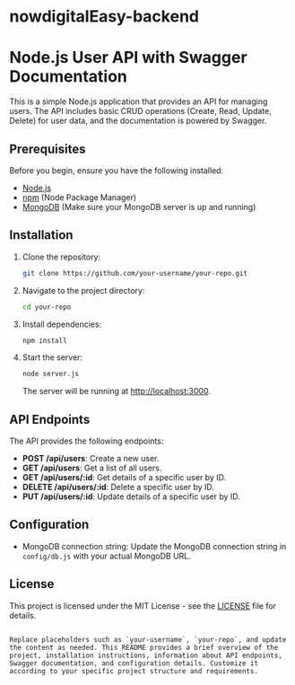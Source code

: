 # nowdigitalEasy-backend


# Node.js User API with Swagger Documentation

This is a simple Node.js application that provides an API for managing users. The API includes basic CRUD operations (Create, Read, Update, Delete) for user data, and the documentation is powered by Swagger.

## Prerequisites

Before you begin, ensure you have the following installed:

- [Node.js](https://nodejs.org/)
- [npm](https://www.npmjs.com/) (Node Package Manager)
- [MongoDB](https://www.mongodb.com/) (Make sure your MongoDB server is up and running)

## Installation

1. Clone the repository:

   ```bash
   git clone https://github.com/your-username/your-repo.git
   ```

2. Navigate to the project directory:

   ```bash
   cd your-repo
   ```

3. Install dependencies:

   ```bash
   npm install
   ```

4. Start the server:

   ```bash
   node server.js
   ```

   The server will be running at [http://localhost:3000](http://localhost:3000).

## API Endpoints

The API provides the following endpoints:

- **POST /api/users**: Create a new user.
- **GET /api/users**: Get a list of all users.
- **GET /api/users/:id**: Get details of a specific user by ID.
- **DELETE /api/users/:id**: Delete a specific user by ID.
- **PUT /api/users/:id**: Update details of a specific user by ID.


## Configuration

- MongoDB connection string: Update the MongoDB connection string in `config/db.js` with your actual MongoDB URL.

## License

This project is licensed under the MIT License - see the [LICENSE](LICENSE) file for details.
```

Replace placeholders such as `your-username`, `your-repo`, and update the content as needed. This README provides a brief overview of the project, installation instructions, information about API endpoints, Swagger documentation, and configuration details. Customize it according to your specific project structure and requirements.
